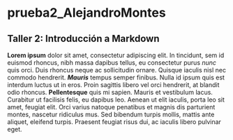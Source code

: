 # prueba2_AlejandroMontes
## Taller 2: Introducción a Markdown


**Lorem ipsum** dolor sit amet, consectetur adipiscing elit. In tincidunt, sem id euismod 
rhoncus, nibh massa dapibus tellus, eu consectetur purus _nunc_ quis orci. Duis rhoncus 
neque ac sollicitudin ornare. Quisque iaculis nisl nec commodo hendrerit. ***Mauris*** tempus 
semper finibus. Nulla id ipsum quis est interdum luctus ut in eros. Proin sagittis libero 
vel orci hendrerit, at blandit odio rhoncus. __Pellentesque__ quis mi sapien. Mauris et 
vestibulum lacus. Curabitur ut facilisis felis, eu dapibus leo. Aenean ut elit iaculis, 
porta leo sit amet, feugiat elit. Orci varius natoque penatibus et magnis dis parturient 
montes, nascetur ridiculus mus. Sed bibendum turpis mollis, mattis ante aliquet, eleifend
turpis. Praesent feugiat risus dui, ac iaculis libero pulvinar eget. 
